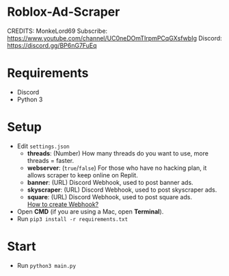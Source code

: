# Roblox-Ad-Scraper  
CREDITS: MonkeLord69
Subscribe: https://www.youtube.com/channel/UC0neDOmTIrpmPCqGXsfwbIg
Discord: 
https://discord.gg/BP6nG7FuEq

# Requirements  
- Discord  
- Python 3  

# Setup  
- Edit `settings.json`  
    - **threads**: (Number) How many threads do you want to use, more threads = faster.  
    - **webserver**: (`true`/`false`) For those who have no hacking plan, it allows scraper to keep online on Replit.  
    - **banner**: (URL) Discord Webhook, used to post banner ads.  
    - **skyscraper**: (URL) Discord Webhook, used to post skyscraper ads.  
    - **square**: (URL) Discord Webhook, used to post square ads.  
    [How to create Webhook?](https://support.discord.com/hc/en-us/articles/228383668-Intro-to-Webhooks)  
- Open **CMD** (if you are using a Mac, open **Terminal**).  
- Run `pip3 install -r requirements.txt`  

# Start  
- Run `python3 main.py`